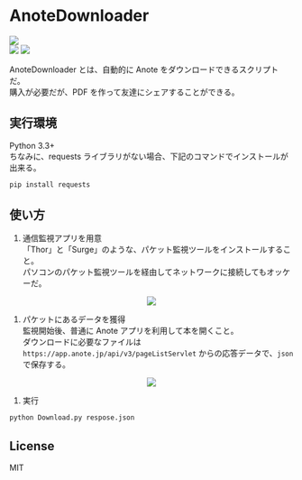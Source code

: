 # AnoteDownloader
![](https://img.shields.io/badge/Ritsumei-Anote_Downloader-blue.svg?colorA=990000&colorB=444444&longCache=true&style=flat)  
![](https://img.shields.io/badge/Python-3.3+-blue.svg?longCache=true&style=flat)  ![](https://img.shields.io/badge/Library-requests-green.svg?longCache=true&style=flat)


AnoteDownloader とは、自動的に Anote をダウンロードできるスクリプトだ。  
購入が必要だが、PDF を作って友達にシェアすることができる。

## 実行環境
Python 3.3+  
ちなみに、requests ライブラリがない場合、下記のコマンドでインストールが出来る。  
```python
pip install requests
```

## 使い方
1. 通信監視アプリを用意  
「Thor」と「Surge」のような、パケット監視ツールをインストールすること。  
パソコンのパケット監視ツールを経由してネットワークに接続してもオッケーだ。  
<div align=center><img src="https://cdn.rawgit.com/fang2hou/AnoteDownloader/supportfiles/pic1.png"/></div>

1. パケットにあるデータを獲得  
監視開始後、普通に Anote アプリを利用して本を開くこと。  
ダウンロードに必要なファイルは `https://app.anote.jp/api/v3/pageListServlet` からの応答データで、`json` で保存する。  
<div align=center><img src="https://cdn.rawgit.com/fang2hou/AnoteDownloader/supportfiles/pic2.png"/></div>

1. 実行  
```bash
python Download.py respose.json
```

## License
MIT